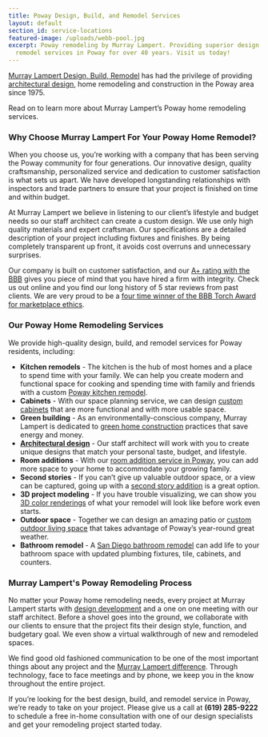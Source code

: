 ```yaml
---
title: Poway Design, Build, and Remodel Services
layout: default
section_id: service-locations
featured-image: /uploads/webb-pool.jpg
excerpt: Poway remodeling by Murray Lampert. Providing superior design, build, and
  remodel services in Poway for over 40 years. Visit us today!
---
```


[Murray Lampert Design, Build, Remodel](/about-murray-lampert-design-build-remodel) has had the privilege of providing [architectural design](), home remodeling and construction in the Poway area since 1975.

Read on to learn more about Murray Lampert’s Poway home remodeling services.

### Why Choose Murray Lampert For Your Poway Home Remodel?

When you choose us, you’re working with a company that has been serving the Poway community for four generations. Our innovative design, quality craftsmanship, personalized service and dedication to customer satisfaction is what sets us apart. We have developed longstanding relationships with inspectors and trade partners to ensure that your project is finished on time and within budget.

At Murray Lampert we believe in listening to our client’s lifestyle and budget needs so our staff architect can create a custom design. We use only high quality materials and expert craftsman. Our specifications are a detailed description of your project including fixtures and finishes. By being completely transparent up front, it avoids cost overruns and unnecessary surprises.

Our company is built on customer satisfaction, and our [A+ rating with the BBB](https://www.bbb.org/sdoc/business-reviews/construction-and-remodeling-services/murray-lampert-design-build-remodel-in-san-diego-ca-100554/#bbbonlineclick) gives you piece of mind that you have hired a firm with integrity. Check us out online and you find our long history of 5 star reviews from past clients. We are very proud to be a [four time winner of the BBB Torch Award for marketplace ethics](http://murraylampert.com/another-better-business-bureau-torch-award/).

### Our Poway Home Remodeling Services

We provide high-quality design, build, and remodel services for Poway residents, including:

- **Kitchen remodels** - The kitchen is the hub of most homes and a place to spend time with your family. We can help you create modern and functional space for cooking and spending time with family and friends with a custom [Poway kitchen remodel](/kitchen-remodeling-poway).
- **Cabinets** - With our space planning service, we can design [custom cabinets](/san-diego-custom-cabinet-construction-services) that are more functional and with more usable space.
- **Green building** - As an environmentally-conscious company, Murray Lampert is dedicated to [green home construction](/san-diego-green-home-construction) practices that save energy and money.
- **[Architectural design](/san-diego-architectural-design-services)** - Our staff architect will work with you to create unique designs that match your personal taste, budget, and lifestyle.
- **Room additions** - With our [room addition service in Poway](/room-additions-poway), you can add more space to your home to accommodate your growing family.
- **Second stories** - If you can’t give up valuable outdoor space, or a view can be captured, going up with a [second story addition](/san-diego-second-story-addition/) is a great option.
- **3D project modeling** - If you have trouble visualizing, we can show you [3D color renderings](/3d-architectural-rendering-services) of what your remodel will look like before work even starts.
- **Outdoor space** - Together we can design an amazing patio or [custom outdoor living space](/san-diego-outdoor-living-space-design/) that takes advantage of Poway’s year-round great weather.
- **Bathroom remodel** - A [San Diego bathroom remodel](/san-diego-bathroom-remodeling-services) can add life to your bathroom space with updated plumbing fixtures, tile, cabinets, and counters.

### Murray Lampert's Poway Remodeling Process

No matter your Poway home remodeling needs, every project at Murray Lampert starts with [design development](/working-with-murray-lampert-our-architectural-design-and-color-rendering-process/) and a one on one meeting with our staff architect. Before a shovel goes into the ground, we collaborate with our clients to ensure that the project fits their design style, function, and budgetary goal. We even show a virtual walkthrough of new and remodeled spaces.

We find good old fashioned communication to be one of the most important things about any project and the [Murray Lampert difference](/about-murray-lampert-design-build-remodel). Through technology, face to face meetings and by phone, we keep you in the know throughout the entire project.

If you’re looking for the best design, build, and remodel service in Poway, we’re ready to take on your project. Please give us a call at **(619) 285-9222** to schedule a free in-home consultation with one of our design specialists and get your remodeling project started today.
